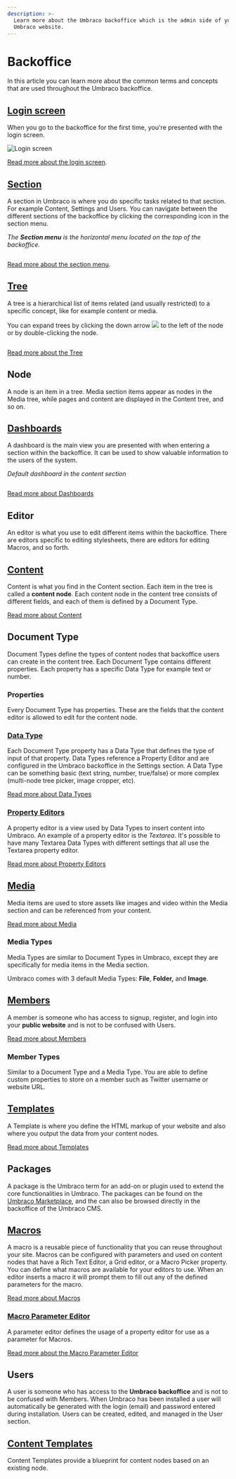 ```yaml
---
description: >-
  Learn more about the Umbraco backoffice which is the admin side of your
  Umbraco website.
---
```


# Backoffice

In this article you can learn more about the common terms and concepts that are used throughout the Umbraco backoffice.

## [Login screen](login.md)

When you go to the backoffice for the first time, you're presented with the login screen.

![Login screen](../../../../10/umbraco-cms/fundamentals/backoffice/images/backoffice-login.png)

[Read more about the login screen](login.md).

## [Section](sections.md)

A section in Umbraco is where you do specific tasks related to that section. For example Content, Settings and Users. You can navigate between the different sections of the backoffice by clicking the corresponding icon in the section menu.

_The **Section menu** is the horizontal menu located on the top of the backoffice._

<figure><img src="../../../../10/umbraco-cms/fundamentals/backoffice/images/highlight-sections.png" alt=""><figcaption></figcaption></figure>

[Read more about the section menu](sections.md).

## [Tree](../../extending/section-trees/)

A tree is a hierarchical list of items related (and usually restricted) to a specific concept, like for example content or media.

You can expand trees by clicking the down arrow ![](../../../../10/umbraco-cms/fundamentals/backoffice/images/expand-node.png) to the left of the node or by double-clicking the node.

<figure><img src="../../../../10/umbraco-cms/fundamentals/backoffice/images/highlight-tree.png" alt=""><figcaption></figcaption></figure>

[Read more about the Tree](../../extending/section-trees/)

## Node

A node is an item in a tree. Media section items appear as nodes in the Media tree, while pages and content are displayed in the Content tree, and so on.

## [Dashboards](../../extending/dashboards.md)

A dashboard is the main view you are presented with when entering a section within the backoffice. It can be used to show valuable information to the users of the system.

_Default dashboard in the content section_

<figure><img src="../../../../10/umbraco-cms/fundamentals/backoffice/images/highlight-dashboard.png" alt=""><figcaption></figcaption></figure>

[Read more about Dashboards](../../extending/dashboards.md)

## Editor

An editor is what you use to edit different items within the backoffice. There are editors specific to editing stylesheets, there are editors for editing Macros, and so forth.

## [Content](../data/defining-content/)

Content is what you find in the Content section. Each item in the tree is called a **content node**. Each content node in the content tree consists of different fields, and each of them is defined by a Document Type.

[Read more about Content](../data/defining-content/)

## Document Type

Document Types define the types of content nodes that backoffice users can create in the content tree. Each Document Type contains different properties. Each property has a specific Data Type for example text or number.

### Properties

Every Document Type has properties. These are the fields that the content editor is allowed to edit for the content node.

### [Data Type](../data/data-types/)

Each Document Type property has a Data Type that defines the type of input of that property. Data Types reference a Property Editor and are configured in the Umbraco backoffice in the Settings section. A Data Type can be something basic (text string, number, true/false) or more complex (multi-node tree picker, image cropper, etc).

[Read more about Data Types](../data/data-types/)

### [Property Editors](property-editors/)

A property editor is a view used by Data Types to insert content into Umbraco. An example of a property editor is the _Textarea_. It's possible to have many Textarea Data Types with different settings that all use the Textarea property editor.

[Read more about Property Editors](property-editors/)

## [Media](../data/creating-media/)

Media items are used to store assets like images and video within the Media section and can be referenced from your content.

[Read more about Media](../data/creating-media/)

### Media Types

Media Types are similar to Document Types in Umbraco, except they are specifically for media items in the Media section.

Umbraco comes with 3 default Media Types: **File**, **Folder,** and **Image**.

## [Members](../data/members.md)

A member is someone who has access to signup, register, and login into your **public website** and is not to be confused with Users.

[Read more about Members](../data/members.md)

### Member Types

Similar to a Document Type and a Media Type. You are able to define custom properties to store on a member such as Twitter username or website URL.

## [Templates](../design/templates/)

A Template is where you define the HTML markup of your website and also where you output the data from your content nodes.

[Read more about Templates](../design/templates/)

## Packages

A package is the Umbraco term for an add-on or plugin used to extend the core functionalities in Umbraco. The packages can be found on the [Umbraco Marketplace](https://marketplace.umbraco.com/), and the can also be browsed directly in the backoffice of the Umbraco CMS.

## [Macros](../../reference/templating/macros/)

A macro is a reusable piece of functionality that you can reuse throughout your site. Macros can be configured with parameters and used on content nodes that have a Rich Text Editor, a Grid editor, or a Macro Picker property. You can define what macros are available for your editors to use. When an editor inserts a macro it will prompt them to fill out any of the defined parameters for the macro.

[Read more about Macros](../../reference/templating/macros/)

### [Macro Parameter Editor](../../extending/macro-parameter-editors.md)

A parameter editor defines the usage of a property editor for use as a parameter for Macros.

[Read more about the Macro Parameter Editor](../../extending/macro-parameter-editors.md)

## Users

A user is someone who has access to the **Umbraco backoffice** and is not to be confused with Members. When Umbraco has been installed a user will automatically be generated with the login (email) and password entered during installation. Users can be created, edited, and managed in the User section.

## [Content Templates](content-templates.md)

Content Templates provide a blueprint for content nodes based on an existing node.
